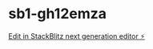 # sb1-gh12emza

[Edit in StackBlitz next generation editor ⚡️](https://stackblitz.com/~/github.com/yashodharren/sb1-gh12emza)